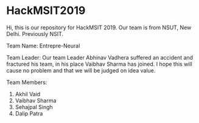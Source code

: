 # HackMSIT2019
Hi, this is our repository for HackMSIT 2019. Our team is from NSUT, New Delhi. Previously NSIT.

Team Name: Entrepre-Neural

Team Leader: Our team Leader Abhinav Vadhera suffered an accident and fractured his team, in his place Vaibhav Sharma has joined. I hope this will cause no problem and that we will be judged on idea value.

Team Members:

1. Akhil Vaid
2. Vaibhav Sharma
3. Sehajpal Singh 
4. Dalip Patra
